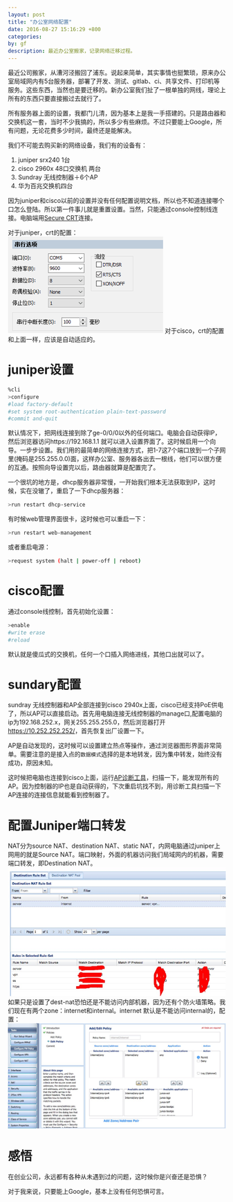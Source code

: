 ```yaml
---
layout: post
title: "办公室网络配置"
date: 2016-08-27 15:16:29 +800
categories: 
by: gf
description: 最近办公室搬家，记录网络迁移过程。
---
```


最近公司搬家，从漕河泾搬回了浦东。说起来简单，其实事情也挺繁琐，原来办公室局域网内有5台服务器，部署了开发、测试、gitlab、ci、共享文件、打印机等服务。这些东西，当然也是要迁移的。新办公室我们扯了一根单独的网线，理论上所有的东西只要直接搬过去就行了。

所有服务器上面的设置，我都门儿清，因为基本上是我一手搭建的。只是路由器和交换机这一套，当时不少我搞的，所以多少有些麻烦。不过只要能上Google，所有问题，无论花费多少时间，最终还是能解决。

我们不可能去购买新的网络设备，我们有的设备有：

1. juniper srx240 1台
2. cisco 2960x 48口交换机 两台
3. Sundray 无线控制器＋6个AP
4. 华为百兆交换机四台

因为juniper和cisco以前的设置并没有任何配置说明文档，所以也不知道连接哪个口怎么登陆。所以第一件事儿就是重置设置。当然，只能通过console控制线连接。电脑端用[Secure CRT](http://www.xdowns.com/soft/softdown.asp?softid=23625)连接。

对于juniper，crt的配置：![juniper-crt](/images/juniper-crt.png)
对于cisco，crt的配置和上面一样，应该是自动适应的。

# juniper设置

```bash
%cli
>configure
#load factory-default
#set system root-authentication plain-text-password
#commit and-quit
```

默认情况下，把网线连接到除了ge-0/0/0以外的任何端口。电脑会自动获得IP，然后浏览器访问https://192.168.1.1 就可以进入设置界面了。这时候启用一个向导。一步步设置。我们用的最简单的网络连接方式，把1-7这7个端口放到一个子网里(掩码是255.255.0.0)面，这样办公室、服务器各出去一根线，他们可以很方便的互通。按照向导设置完以后，路由器就算是配置完了。

一个很坑的地方是，dhcp服务器非常慢，一开始我们根本无法获取到IP，这时候，实在没辙了，重启了一下dhcp服务器：

```bash
>run restart dhcp-service
```

有时候web管理界面很卡，这时候也可以重启一下：
```bash
>run restart web-management 
```
或者重启电源：
```bash
>request system (halt | power-off | reboot) 
```

# cisco配置
通过console线控制，首先初始化设置：
```bash
>enable
#write erase
#reload
```
默认就是傻瓜式的交换机，任何一个口插入网络进线，其他口出就可以了。

# sundary配置
sundray 无线控制器和AP全部连接到cisco 2940x上面，cisco已经支持PoE供电了，所以AP可以直接启动。首先用电脑连接无线控制器的manage口,配置电脑的ip为192.168.252.x，网关255.255.255.0，然后浏览器打开<https://10.252.252.252/>，首先恢复出厂设置一下。

AP是自动发现的，这时候可以设置建立热点等操作，通过浏览器图形界面非常简单。需要注意的是接入点的`数据模式`选择的是本地转发，因为集中转发，始终没有成功，原因未知。

这时候把电脑也连接到cisco上面，运行[AP诊断工具](http://www.sundray.com.cn/data/34.html)，扫描一下，能发现所有的AP。因为控制器的IP也是自动获得的，下次重启坑找不到，用诊断工具扫描一下AP连接的连接信息就能看到控制器了。

# 配置Juniper端口转发

NAT分为source NAT、destination NAT、static NAT，内网电脑通过juniper上网用的就是Source NAT。端口映射，外面的机器访问我们局域网内的机器，需要端口转发，即Destination NAT。
![dest-nat.png](/images/dest-nat.png)
如果只是设置了dest-nat恐怕还是不能访问内部机器，因为还有个防火墙策略。我们现在有两个zone：internet和internal。internet 默认是不能访问internal的，配置：
![dest-nat-fw.png](/images/dest-nat-fw.png)

# 感悟

在创业公司，永远都有各种从未遇到过的问题，这时候你是兴奋还是恐惧？

对于我来说，只要能上Google，基本上没有任何恐惧可言。


